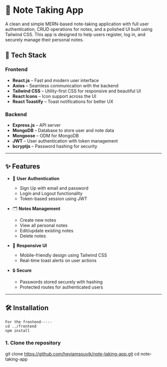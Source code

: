 # 📝 Note Taking App

A clean and simple MERN-based note-taking application with full user authentication, CRUD operations for notes, and a polished UI built using Tailwind CSS. This app is designed to help users register, log in, and securely manage their personal notes.

## 🔧 Tech Stack

### Frontend
- **React.js** – Fast and modern user interface
- **Axios** – Seamless communication with the backend
- **Tailwind CSS** – Utility-first CSS for responsive and beautiful UI
- **React Icons** – Icon support across the UI
- **React Toastify** – Toast notifications for better UX

### Backend
- **Express.js** – API server
- **MongoDB** – Database to store user and note data
- **Mongoose** – ODM for MongoDB
- **JWT** – User authentication with token management
- **bcryptjs** – Password hashing for security

---

## ✨ Features

- 🔐 **User Authentication**
  - Sign Up with email and password
  - Login and Logout functionality
  - Token-based session using JWT

- 🗂️ **Notes Management**
  - Create new notes
  - View all personal notes
  - Edit/update existing notes
  - Delete notes

- 📱 **Responsive UI**
  - Mobile-friendly design using Tailwind CSS
  - Real-time toast alerts on user actions

- 🔒 **Secure**
  - Passwords stored securely with hashing
  - Protected routes for authenticated users

---

## 🛠️ Installation

    For the frontend-----
    cd ../frontend
    npm install

### 1. Clone the repository
git clone https://github.com/heyiamsouvik/note-taking-app.git
cd note-taking-app





